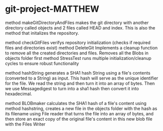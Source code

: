 # git-project-MATTHEW

method makeGitDirectoryAndFiles makes the git directory with another directory called objects and 2 files called HEAD and index. This is also the method that initalizes the repository. 


method checkGitFiles verifys repository initialization (checks if required files and directories exist)
method DeleteGit Implements a cleanup function to remove all the created directories and files. Removes all the Blobs in objects folder first
method StressTest runs multiple initialization/cleanup cycles to ensure robust functionality

method hashString generates a SHA1 hash String using a file's contents (converted to a String) as input. This hash will serve as the unique identifier for the file. We read the string and then turn it into an array of bytes. Then we use Messagedigest to turn into a sha1 hash then convert it into hexadecimal.

method BLOBmaker calculates the SHA1 hash of a file's content using method hashstring, creates a new file in the objects folder with the hash as its filename using File reader that turns the file into an array of bytes, and then store an exact copy of the original file's content in this new blob file with the Files Writer
